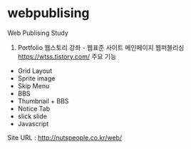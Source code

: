 # webpublising
Web Publising Study

1. Portfolio
웹스토리 강좌 - 웹표준 사이트 메인페이지 웹퍼블리싱 
https://wtss.tistory.com/
주요 기능
- Grid Layout
- Sprite image 
- Skip Menu
- BBS
- Thumbnail + BBS 
- Notice Tab
- slick slide
- Javascript

Site URL : http://nutspeople.co.kr/web/


